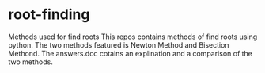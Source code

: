 # root-finding
Methods used for find roots
This repos contains methods of find roots using python. The two methods featured is Newton Method and Bisection Methond. The answers.doc
cotains an explination and a comparison of the two methods.
